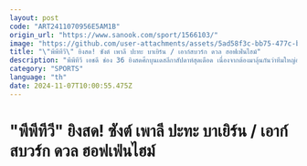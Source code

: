 ```yaml
---
layout: post
code: "ART2411070956E5AM1B"
origin_url: "https://www.sanook.com/sport/1566103/"
image: "https://github.com/user-attachments/assets/5ad58f3c-bb75-477c-b9da-da90c2abf9e1"
title: "\"พีพีทีวี\" ยิงสด! ซังต์ เพาลี ปะทะ บาเยิร์น / เอาก์สบวร์ก ดวล ฮอฟเฟ่นไฮม์"
description: "พีพีทีวี เอชดี ช่อง 36 ยิงสดศึกบุนเดสลีกาสัปดาห์สุดเดือด เนื่องจากต้องมาลุ้นกันว่าทีมใหญ่อย่าง “เสือใต้” บาเยิร์น มิวนิค จะรั้งจ่าฝูงได้หรือไม่ ในการดวลกับทีมน้องใหม่ ซังต์ เพาลี ในวันเสาร์ที่ 9 พ.ย. นี้ เวลา 21.30 น. ต่อด้วย วันอาทิตย์ที่ 10 พ.ย. เวลา 21.30 น. เอาก์สบวร์ก ดวลเดือด ฮอฟเฟ่นไฮม์"
category: "SPORTS"
language: "th"
date: 2024-11-07T10:00:55.475Z
---
```


# "พีพีทีวี" ยิงสด! ซังต์ เพาลี ปะทะ บาเยิร์น / เอาก์สบวร์ก ดวล ฮอฟเฟ่นไฮม์